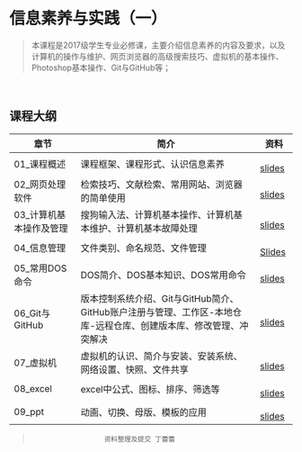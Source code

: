 # 信息素养与实践（一）


> 本课程是2017级学生专业必修课，主要介绍信息素养的内容及要求，以及计算机的操作与维护、网页浏览器的高级搜索技巧、虚拟机的基本操作、Photoshop基本操作、Git与GitHub等；

&nbsp;

## 课程大纲


| 章节 | 简介 | 资料 |
|-----|-----|-----|
|01_课程概述|课程框架、课程形式、认识信息素养|[<img src="https://raw.githubusercontent.com/TelerikAcademy/Common/master/icons/presentation.png" height="15" />slides](/materials/slides/01-course-verview.pptx)|
|02_网页处理软件|检索技巧、文献检索、常用网站、浏览器的简单使用|[<img src="https://raw.githubusercontent.com/TelerikAcademy/Common/master/icons/presentation.png" height="15" />slides](/ppt/02-web-browser-processes.ppt)|
|03_计算机基本操作及管理|搜狗输入法、计算机基本操作、计算机基本维护、计算机基本故障处理|[<img src="https://raw.githubusercontent.com/TelerikAcademy/Common/master/icons/presentation.png" height="15" />slides](/ppt/03-computer-operation-and-managerment.ppt)|
|04_信息管理|文件类别、命名规范、文件管理|[<img src="https://raw.githubusercontent.com/TelerikAcademy/Common/master/icons/presentation.png" height="15" />Slides](/ppt/04-information-management.ppt)|
|05_常用DOS命令|DOS简介、DOS基本知识、DOS常用命令|[<img src="https://raw.githubusercontent.com/TelerikAcademy/Common/master/icons/presentation.png" height="15" />slides](/ppt/05-DOS.pptx)|
|06_Git与GitHub|版本控制系统介绍、Git与GitHub简介、GitHub账户注册与管理、工作区-本地仓库-远程仓库、创建版本库、修改管理、冲突解决|[<img src="https://raw.githubusercontent.com/TelerikAcademy/Common/master/icons/presentation.png" height="15" />slides](/ppt/06-Github.pptx)|
|07_虚拟机|虚拟机的认识、简介与安装、安装系统、网络设置、快照、文件共享|[<img src="https://raw.githubusercontent.com/TelerikAcademy/Common/master/icons/presentation.png" height="15" />slides](/ppt/07-virtual-machine.pptx)|
|08_excel|excel中公式、图标、排序、筛选等|[<img src="https://raw.githubusercontent.com/TelerikAcademy/Common/master/icons/presentation.png" height="15" />slides](/ppt/08-Excel.ppt)|
|09_ppt|动画、切换、母版、模板的应用|[<img src="https://raw.githubusercontent.com/TelerikAcademy/Common/master/icons/presentation.png" height="15" />slides](/ppt/09-PPT.ppt)|

>						资料整理及提交 丁蕾蕾
